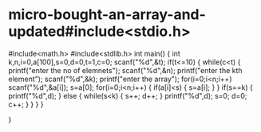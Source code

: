 # micro-bought-an-array-and-updated#include<stdio.h>
#include<math.h>
#include<stdlib.h>
int main()
{
int k,n,i=0,a[100],s=0,d=0,t=1,c=0;
scanf("%d",&t);
if(t<=10)
{
while(c<t)
{
printf("enter the no of elemnets");
scanf("%d",&n);
printf("enter the kth element");
scanf("%d",&k);
printf("enter the array");
for(i=0;i<n;i++)
scanf("%d",&a[i]);
s=a[0];
for(i=0;i<n;i++)
{
if(a[i]<s)
{
s=a[i];
}
}
if(s==k)
{
printf("%d",d);
}
else
{
while(s<k)
{
s++;
d++;
}
printf("%d",d);
s=0;
d=0;
c++;
}
}
}
}


























}


